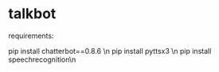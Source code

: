 # talkbot

requirements:

pip install chatterbot==0.8.6 \n
pip install pyttsx3 \n
pip install speechrecognition\n

